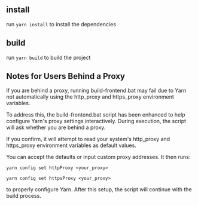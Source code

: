 ## install

run `yarn install` to install the dependencies

## build

run `yarn build` to build the project


## Notes for Users Behind a  Proxy
If you are behind a  proxy, running build-frontend.bat may fail due to Yarn not automatically using the http_proxy and https_proxy environment variables.

To address this, the build-frontend.bat script has been enhanced to help configure Yarn's proxy settings interactively.
During execution, the script will ask whether you are behind a proxy.

If you confirm, it will attempt to read your system's http_proxy and https_proxy environment variables as default values.

You can accept the defaults or input custom proxy addresses. It then runs:

`yarn config set httpProxy <your_proxy>`

`yarn config set httpsProxy <your_proxy>`

to properly configure Yarn.
After this setup, the script will continue with the build process.

